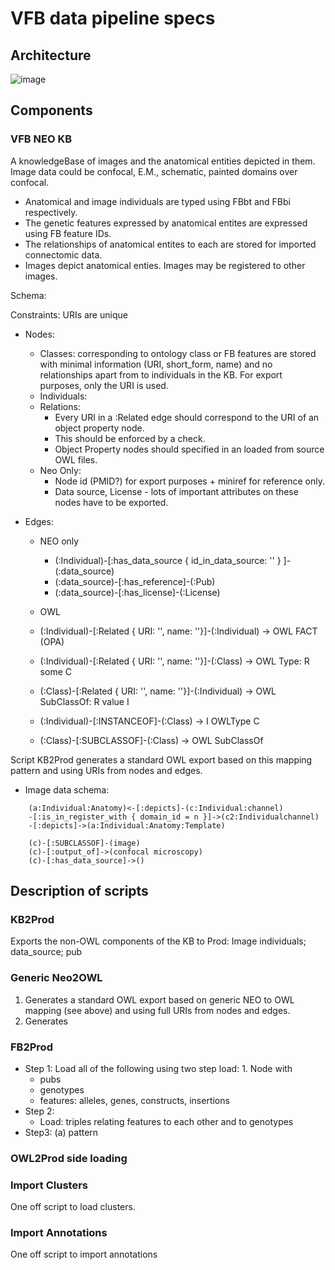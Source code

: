 # VFB data pipeline specs

## Architecture

![image](https://cloud.githubusercontent.com/assets/112839/23512676/575f6d54-ff59-11e6-9dfe-191c18aff373.png)

## Components

### VFB NEO KB

A knowledgeBase of images and the anatomical entities depicted in them.  Image data could be confocal, E.M., schematic, painted domains over confocal.  

* Anatomical and image individuals are typed using FBbt and FBbi respectively.  
* The genetic features expressed by anatomical entites are expressed using FB feature IDs.  
* The relationships of anatomical entites to each are stored for imported connectomic data.  
* Images depict anatomical enties.  Images may be registered to other images.

Schema:

Constraints: URIs are unique

* Nodes:
   * Classes: corresponding to ontology class or FB features are stored with minimal information (URI, short_form, name) and no relationships apart from to individuals in the KB.  For export purposes, only the URI is used.
   * Individuals:
   * Relations:
      * Every URI in a :Related edge should correspond to the URI of an object property node.
      * This should be enforced by a check. 
      * Object Property nodes should specified in an loaded from source OWL files.
    * Neo Only:
      * Node id (PMID?) for export purposes + miniref for reference only. 
      * Data source, License  - lots of important attributes on these nodes have to be exported.
    

* Edges:
  * NEO only
    * (:Individual)-[:has_data_source { id_in_data_source: '' } ]-(:data_source)
    * (:data_source)-[:has_reference]-(:Pub)
    * (:data_source)-[:has_license]-(:License)

  * OWL
   * (:Individual)-[:Related { URI: '', name: ''}]-(:Individual)  -> OWL FACT (OPA)
   * (:Individual)-[:Related { URI: '', name: ''}]-(:Class) -> OWL Type: R some C
   * (:Class)-[:Related { URI: '', name: ''}]-(:Individual) -> OWL SubClassOf: R value I
   * (:Individual)-[:INSTANCEOF]-(:Class) -> I OWLType C
   * (:Class)-[:SUBCLASSOF]-(:Class) -> OWL SubClassOf

Script KB2Prod generates a standard OWL export based on this mapping pattern and using URIs from nodes and edges.

* Image data schema:

~~~~~~~~~.cql
    (a:Individual:Anatomy)<-[:depicts]-(c:Individual:channel)
    -[:is_in_register_with { domain_id = n }]->(c2:Individualchannel)
    -[:depicts]->(a:Individual:Anatomy:Template)
     
    (c)-[:SUBCLASSOF]-(image)
    (c)-[:output_of]->(confocal microscopy)
    (c)-[:has_data_source]->()
~~~~~~~~~~


## Description of scripts

### KB2Prod

Exports the non-OWL components of the KB to Prod: Image individuals; data_source; pub

### Generic Neo2OWL

1. Generates a standard OWL export based on generic NEO to OWL mapping (see above) and using full URIs from nodes and edges.
2. Generates 

### FB2Prod

* Step 1: Load all of the following using two step load:  1. Node with 
  - pubs
  - genotypes
  - features: alleles, genes, constructs, insertions
* Step 2:
  - Load: triples relating features to each other and to genotypes
* Step3:
  (a) pattern





### OWL2Prod side loading

### Import Clusters

One off script to load clusters.

### Import Annotations

One off script to import annotations
